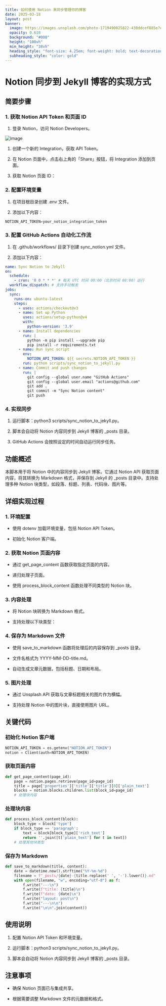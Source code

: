 ```yaml
---
title: 如何使用 Notion 来同步管理你的博客
date: 2025-03-18
layout: post
banner:
  image: https://images.unsplash.com/photo-1719490025822-430ddcef885e?crop=entropy&cs=tinysrgb&fit=max&fm=jpg&ixid=M3w2OTIwMzJ8MHwxfHJhbmRvbXx8fHx8fHx8fDE3NDIyOTMyNzR8&ixlib=rb-4.0.3&q=80&w=1080
  opacity: 0.618
  background: "#000"
  height: "100vh"
  min_height: "38vh"
  heading_style: "font-size: 4.25em; font-weight: bold; text-decoration: underline"
  subheading_style: "color: gold"
---
```


# Notion 同步到 Jekyll 博客的实现方式

## 简要步骤

### 1. 获取 Notion API Token 和页面 ID

1. 登录 Notion，访问 Notion Developers。

![image](https://prod-files-secure.s3.us-west-2.amazonaws.com/a7a0cc5a-89b9-4cda-8686-1fba0ca52f40/d19c1afe-dea5-4312-9333-786b0ba83054/image.png?X-Amz-Algorithm=AWS4-HMAC-SHA256&X-Amz-Content-Sha256=UNSIGNED-PAYLOAD&X-Amz-Credential=ASIAZI2LB4667RMEIONF%2F20250318%2Fus-west-2%2Fs3%2Faws4_request&X-Amz-Date=20250318T102114Z&X-Amz-Expires=3600&X-Amz-Security-Token=IQoJb3JpZ2luX2VjEAIaCXVzLXdlc3QtMiJIMEYCIQD0gnFnUJKRqCr98rPGceEcIS8g2iA147KSaOW4yjJjFAIhAPo9XaArIybaGNoedKsaUIR3eY6ojXVDBWj6ZIVueO%2FfKv8DCFoQABoMNjM3NDIzMTgzODA1IgzOZvX4WiuOrT%2F52GIq3ANDD0JBAk1z2eQR7QNoaTyARtMrPe1O8I10RzK7P036Ib0%2BrhJpZPxF2te0xcwAbSppKbagt7FFAqYd9RqwQe3iEeFbUGQt0FKGx%2BQR42JM67ahBe84Rcyi%2FQnEfduQxfPsuwnIDhn640HmGNsMDcHdKN%2F6EdT8vpU6r1cSVX0UhqSkuTIcgWQtJc%2FFv7vj13%2BMFCfaodsxe%2BNWoXKMbP0VkQ5BKzgMc8TvgEOZ3%2Bc3I8iDHu%2FQ4AoGc5BqEyJYblH7T%2Fd5Gi8WUb%2BzCIXwDBuSyl6PY%2FROQIIAweMpd32XAKTuAQ5UeYXisy6v%2BMt5cVfaw1kR1Ww5sihDlR5EfUQlhsaa5amf1wDgzKneOLbu3mCegNogX8jvuvC%2Fwax9bgxZ3fvah2flzTJ0wVms0obydyaxPABTK3fS%2BYfYupOfomHEpieW5p7zmLkqwaGORS8ZrNkK7UUqGWgBr%2Bcohti%2Fd7dEzlYiX3gTuESO10EgQoSI5dJ%2FxOlBskq4V0RRH%2FWbFUjA713%2Bi1FnWyuwhMocb9xrVj1XP9EqLvcGY1E84w0eV8%2Fz%2BJ7o4LlMKgAWNktwsicXPVLWb3QHmUaQbfmmsapCIZ3Dk5OTExN3uleHIWNOx4K%2B2%2Bhss9gVFzCO9%2BS%2BBjqkAZpJN2uEI1riJIvsWwoDF9Y%2BC67R4K3toDnocPGALvOYYq0wneAAkkczDcO0Gz31BI74mdcQkCY%2FzuAebgsRiLoP%2F09zcrm%2Fvt3TIWSoTbiXJ20wtZWd5d37OHreGAF5alBTg71ggQlzj0PAkpRBCvmM6RFK9YsHHQWN2IqyEy4ZGUxRyFCFK6DzofBpYWCPTB6vTpEQizooJSI5Q%2FNQIVBXKC9m&X-Amz-Signature=627f68f6c47a391f78d53e51fb39a7ae6e8aca9ab13e3409898aeaf02b1624ef&X-Amz-SignedHeaders=host&x-id=GetObject)

1. 创建一个新的 Integration，获取 API Token。

1. 在 Notion 页面中，点击右上角的「Share」按钮，将 Integration 添加到页面。

1. 获取 Notion 页面 ID：


### 2. 配置环境变量

1. 在项目根目录创建 .env 文件。

1. 添加以下内容：

```javascript
NOTION_API_TOKEN=your_notion_integration_token
```

### 3. 配置 GitHub Actions 自动化工作流

1. 在 .github/workflows/ 目录下创建 sync_notion.yml 文件。

1. 添加以下内容：

```yaml
name: Sync Notion to Jekyll
on:
  schedule:
    - cron: '0 0 * * *' # 每天 UTC 时间 00:00（北京时间 08:00）运行
  workflow_dispatch: # 支持手动触发
jobs:
  sync:
    runs-on: ubuntu-latest
    steps:
      - uses: actions/checkout@v3
      - name: Set up Python
        uses: actions/setup-python@v4
        with:
          python-version: '3.9'
      - name: Install dependencies
        run: |
          python -m pip install --upgrade pip
          pip install -r requirements.txt
      - name: Run sync script
        env:
          NOTION_API_TOKEN: ${{ secrets.NOTION_API_TOKEN }}
        run: python scripts/sync_notion_to_jekyll.py
      - name: Commit and push changes
        run: |
          git config --global user.name "GitHub Actions"
          git config --global user.email "actions@github.com"
          git add .
          git commit -m "Sync Notion content"
          git push
```

### 4. 实现同步

1. 运行脚本：python3 scripts/sync_notion_to_jekyll.py。

1. 脚本会自动将 Notion 内容同步到 Jekyll 博客的 _posts 目录。

1. GitHub Actions 会按照设定的时间自动运行同步任务。

## 功能概述

本脚本用于将 Notion 中的内容同步到 Jekyll 博客。它通过 Notion API 获取页面内容，将其转换为 Markdown 格式，并保存到 Jekyll 的 _posts 目录中。支持处理多种 Notion 块类型，如段落、标题、列表、代码块、图片等。

## 详细实现过程

### 1. 环境配置

- 使用 dotenv 加载环境变量，包括 Notion API Token。

- 初始化 Notion 客户端。

### 2. 获取 Notion 页面内容

- 通过 get_page_content 函数获取指定页面的内容。

- 递归处理子页面。

- 使用 process_block_content 函数处理不同类型的 Notion 块。

### 3. 内容处理

- 将 Notion 块转换为 Markdown 格式。

- 支持处理以下块类型：


### 4. 保存为 Markdown 文件

- 使用 save_to_markdown 函数将处理后的内容保存到 _posts 目录。

- 文件名格式为 YYYY-MM-DD-title.md。

- 自动生成文章元数据，包括标题、日期和布局。

### 5. 图片处理

- 通过 Unsplash API 获取与文章标题相关的图片作为横幅。

- 支持处理 Notion 中的图片块，直接使用图片 URL。

## 关键代码

### 初始化 Notion 客户端

```python
NOTION_API_TOKEN = os.getenv("NOTION_API_TOKEN")
notion = Client(auth=NOTION_API_TOKEN)
```

### 获取页面内容

```python
def get_page_content(page_id):
    page = notion.pages.retrieve(page_id=page_id)
    title = page['properties']['title']['title'][0]['plain_text']
    blocks = notion.blocks.children.list(block_id=page_id)
    # 处理块内容
```

### 处理块内容

```python
def process_block_content(block):
    block_type = block['type']
    if block_type == 'paragraph':
        text = block[block_type]['rich_text']
        return ''.join([t['plain_text'] for t in text])
    # 处理其他块类型
```

### 保存为 Markdown

```python
def save_to_markdown(title, content):
    date = datetime.now().strftime("%Y-%m-%d")
    filename = f"_posts/{date}-{title.replace(' ', '-').lower()}.md"
    with open(filename, "w", encoding="utf-8") as f:
        f.write("---\n")
        f.write(f"title: {title}\n")
        f.write(f"date: {date}\n")
        f.write("layout: post\n")
        f.write("---\n\n")
        f.write("\n\n".join(content))
```

## 使用说明

1. 配置 Notion API Token 和环境变量。

1. 运行脚本：python3 scripts/sync_notion_to_jekyll.py。

1. 脚本会自动将 Notion 内容同步到 Jekyll 博客的 _posts 目录。

## 注意事项

- 确保 Notion 页面已与集成共享。

- 根据需要调整 Markdown 文件的元数据和格式。